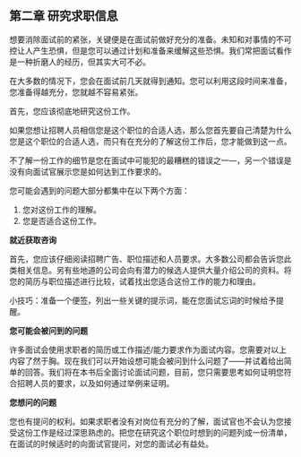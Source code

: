## 第二章 研究求职信息

想要消除面试前的紧张，关键便是在面试前做好充分的准备。未知和对事情的不可控让人产生恐惧，但是您可以通过计划和准备来缓解这些恐惧。我们常把面试看作是一种折磨人的经历，但其实大可不必。

在大多数的情况下，您会在面试前几天就得到通知。您可以利用这段时间来准备，您准备得越充分，您就越不容易紧张。

首先，您应该彻底地研究这份工作。

如果您想让招聘人员相信您是这个职位的合适人选，那么您首先要自己清楚为什么您是这个职位的合适人选，而只有在充分的了解这份工作后，您才能做到这一点。

不了解一份工作的细节是您在面试中可能犯的最糟糕的错误之一—，另一个错误是没有向面试官展示您是如何达到工作要求的。

您可能会遇到的问题大部分都集中在以下两个方面：

1. 您对这份工作的理解。
2. 您是否适合这份工作。

**就近获取咨询**

首先，您应该仔细阅读招聘广告、职位描述和人员要求。大多数公司都会告诉您此类相关信息。另有些地道的公司会向有潜力的候选人提供大量介绍公司的资料。将您的简历与职位描述进行比较，试着找出您适合这份工作的能力和理由。

小技巧：准备一个便签，列出一些关键的提示词，能在您面试忘词的时候给予提醒。

**您可能会被问到的问题**

许多面试会使用求职者的简历或工作描述/能力要求作为面试内容。您需要对以上内容了然于胸。现在我们可以开始设想可能会被问到什么问题了——并试着给出简单的回答。我们将在本书后全面讨论面试问题，目前，您只需要思考如何证明您符合招聘人员的要求，以及如何通过举例来证明。

**您想问的问题**

您也有提问的权利。如果求职者没有对岗位有充分的了解，面试官也不会认为您接受这份工作是经过深思熟虑的。把您在研究这个职位时想到的问题列成一份清单，在面试的时候适时的向面试官提问，对您的面试必有益处。

